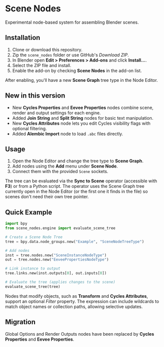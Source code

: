 # Scene Nodes

Experimental node-based system for assembling Blender scenes.

## Installation

1. Clone or download this repository.
2. Zip the `scene_nodes` folder or use GitHub's *Download ZIP*.
3. In Blender open **Edit > Preferences > Add-ons** and click **Install...**.
4. Select the ZIP file and install.
5. Enable the add-on by checking **Scene Nodes** in the add-on list.

After enabling, you'll have a new **Scene Graph** tree type in the Node Editor.

## New in this version

- New **Cycles Properties** and **Eevee Properties** nodes combine scene, render
  and output settings for each engine.
- Added **Join String** and **Split String** nodes for basic text manipulation.
- New **Cycles Attributes** node lets you edit Cycles visibility flags with optional filtering.
- Added **Alembic Import** node to load `.abc` files directly.

## Usage

1. Open the Node Editor and change the tree type to **Scene Graph**.
2. Add nodes using the **Add** menu under **Scene Node**.
3. Connect them with the provided `Scene` sockets.

The tree can be evaluated via the **Sync to Scene** operator (accessible with **F3**) or from a Python script.
The operator uses the Scene Graph tree currently open in the Node Editor (or the
first one it finds in the file) so scenes don't need their own tree pointer.

## Quick Example

```python
import bpy
from scene_nodes.engine import evaluate_scene_tree

# Create a Scene Node Tree
tree = bpy.data.node_groups.new("Example", "SceneNodeTreeType")

# Add nodes
inst = tree.nodes.new("SceneInstanceNodeType")
out = tree.nodes.new("EeveePropertiesNodeType")

# Link instance to output
tree.links.new(inst.outputs[0], out.inputs[0])

# Evaluate the tree (applies changes to the scene)
evaluate_scene_tree(tree)
```

Nodes that modify objects, such as **Transform** and **Cycles Attributes**, support
an optional *Filter* property. The expression can include wildcards to match
object names or collection paths, allowing selective updates.

## Migration

Global Options and Render Outputs nodes have been replaced by **Cycles Properties** and **Eevee Properties**.
